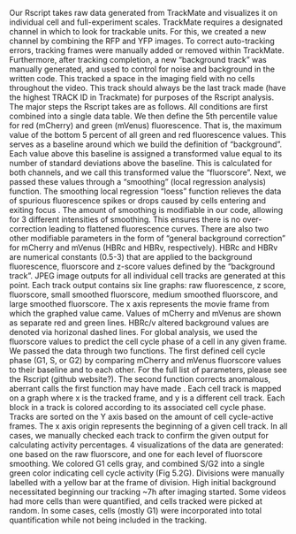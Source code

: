 Our Rscript takes raw data generated from TrackMate and visualizes it on individual cell and full-experiment scales. TrackMate requires a designated channel in which to look for trackable units. For this, we created a new channel by combining the RFP and YFP images. To correct auto-tracking errors, tracking frames were manually added or removed within TrackMate. Furthermore, after tracking completion, a new “background track” was manually generated, and used to control for noise and background in the written code. This tracked a space in the imaging field with no cells throughout the video. This track should always be the last track made (have the highest TRACK ID in Trackmate) for purposes of the Rscript analysis.
The major steps the Rscript takes are as follows. All conditions are first combined into a single data table. We then define the 5th percentile value for red (mCherry) and green (mVenus) fluorescence. That is, the maximum value of the bottom 5 percent of all green and red fluorescence values. This serves as a baseline around which we build the definition of “background”. Each value above this baseline is assigned a transformed value equal to its number of standard deviations above the baseline. This is calculated for both channels, and we call this transformed value the “fluorscore”. Next, we passed these values through a “smoothing” (local regression analysis) function. The smoothing local regression “loess” function relieves the data of spurious fluorescence spikes or drops caused by cells entering and exiting focus . The amount of smoothing is modifiable in our code, allowing for 3 different intensities of smoothing. This ensures there is no over-correction leading to flattened fluorescence curves. There are also two other modifiable parameters in the form of “general background correction” for mCherry and mVenus (HBRc and HBRv, respectively).
HBRc and HBRv are numerical constants (0.5-3) that are applied to the background fluorescence, fluorscore and z-score values defined by the “background track”. JPEG image outputs for all individual cell tracks are generated at this point. Each track output contains six line graphs: raw fluorescence, z score, fluorscore, small smoothed fluorscore, medium smoothed fluorscore, and large smoothed fluorscore. The x axis represents the movie frame from which the graphed value came. Values of mCherry and mVenus are shown as separate red and green lines. HBRc/v altered background values are denoted via horizonal dashed lines. 
For global analysis, we used the fluorscore values to predict the cell cycle phase of a cell in any given frame. We passed the data through two functions. The first defined cell cycle phase (G1, S, or G2) by comparing mCherry and mVenus fluorscore values to their baseline and to each other. For the full list of parameters, please see the Rscript (github website?). The second function corrects anomalous, aberrant calls the first function may have made . Each cell track is mapped on a graph where x is the tracked frame, and y is a different cell track. Each block in a track is colored according to its associated cell cycle phase. Tracks are sorted on the Y axis based on the amount of cell cycle-active frames. The x axis origin represents the beginning of a given cell track. In all cases, we manually checked each track to confirm the given output for calculating activity percentages. 4 visualizations of the data are generated: one based on the raw fluorscore, and one for each level of fluorscore smoothing.
	We colored G1 cells gray, and combined S/G2 into a single green color indicating cell cycle activity (Fig 5.2G). Divisions were manually labelled with a yellow bar at the frame of division. High initial background necessitated beginning our tracking ~7h after imaging started. Some videos had more cells than were quantified, and cells tracked were picked at random. In some cases, cells (mostly G1) were incorporated into total quantification while not being included in the tracking.
